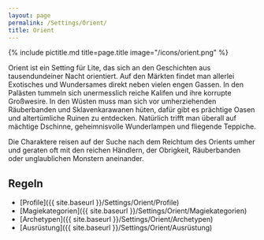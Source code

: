 ```yaml
---
layout: page
permalink: /Settings/Orient/
title: Orient
---
```


{% include pictitle.md title=page.title image="/icons/orient.png" %}

Orient ist ein Setting für Lite, das sich an den Geschichten aus tausendundeiner Nacht orientiert. Auf den Märkten findet man allerlei Exotisches und Wundersames direkt neben vielen engen Gassen. In den Palästen tummeln sich unermesslich reiche Kalifen und ihre korrupte Großwesire. In den Wüsten muss man sich vor umherziehenden Räuberbanden und Sklavenkarawanen hüten, dafür gibt es prächtige Oasen und altertümliche Ruinen zu entdecken. Natürlich trifft man überall auf mächtige Dschinne, geheimnisvolle Wunderlampen und fliegende Teppiche.

Die Charaktere reisen auf der Suche nach dem Reichtum des Orients umher und geraten oft mit den reichen Händlern, der Obrigkeit, Räuberbanden oder unglaublichen Monstern aneinander.

## Regeln

- [Profile]({{ site.baseurl }}/Settings/Orient/Profile)
- [Magiekategorien]({{ site.baseurl }}/Settings/Orient/Magiekategorien)
- [Archetypen]({{ site.baseurl }}/Settings/Orient/Archetypen)
- [Ausrüstung]({{ site.baseurl }}/Settings/Orient/Ausrüstung)


